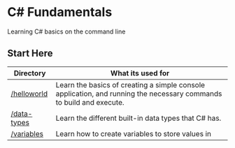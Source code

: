 # C# Fundamentals

Learning C# basics on the command line

## Start Here

| Directory | What its used for |
| --------- | ----------------- |
| [/helloworld](./helloworld/README.md) | Learn the basics of creating a simple console application, and running the necessary commands to build and execute. |
| [/data-types](./data-types/README.md) | Learn the different built-in data types that C# has. |
| [/variables](./variables/README.md) | Learn how to create variables to store values in |
